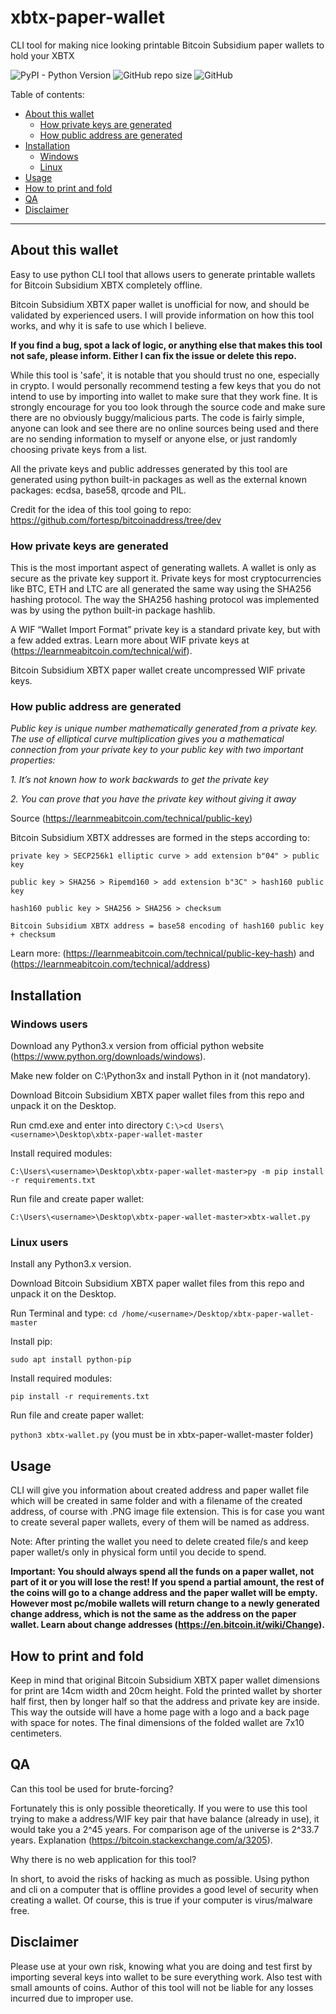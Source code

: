 # xbtx-paper-wallet
CLI tool for making nice looking printable Bitcoin Subsidium paper wallets to hold your XBTX

![PyPI - Python Version](https://img.shields.io/pypi/pyversions/Pillow?style=plastic) ![GitHub repo size](https://img.shields.io/github/repo-size/luxleather/xbtx-paper-wallet?style=plastic) ![GitHub](https://img.shields.io/github/license/luxleather/xbtx-paper-wallet?style=plastic)

Table of contents:
* [About this wallet](https://github.com/luxleather/xbtx-paper-wallet#about-this-wallet)
    * [How private keys are generated](https://github.com/luxleather/xbtx-paper-wallet#how-private-keys-are-generated)
    * [How public address are generated](https://github.com/luxleather/xbtx-paper-wallet#how-public-address-are-generated)
* [Installation](https://github.com/luxleather/xbtx-paper-wallet#installation)
    * [Windows](https://github.com/luxleather/xbtx-paper-wallet#windows-users)
    * [Linux](https://github.com/luxleather/xbtx-paper-wallet#linux-users)
* [Usage](https://github.com/luxleather/xbtx-paper-wallet#usage)
* [How to print and fold](https://github.com/luxleather/xbtx-paper-wallet#how-to-print-and-fold)
* [QA](https://github.com/luxleather/xbtx-paper-wallet#qa)
* [Disclaimer](https://github.com/luxleather/xbtx-paper-wallet#disclaimer)
___
## About this wallet

Easy to use python CLI tool that allows users to generate printable wallets for Bitcoin Subsidium XBTX completely offline.

Bitcoin Subsidium XBTX paper wallet is unofficial for now, and should be validated by experienced users. I will provide information on how this tool works, and why it is safe to use which I believe.

**If you find a bug, spot a lack of logic, or anything else that makes this tool not safe, please inform. Either I can fix the issue or delete this repo.**

While this tool is 'safe', it is notable that you should trust no one, especially in crypto. I would personally recommend testing a few keys that you do not intend to use by importing into wallet to make sure that they work fine. It is strongly encourage for you too look through the source code and make sure there are no obviously buggy/malicious parts. The code is fairly simple, anyone can look and see there are no online sources being used and there are no sending information to myself or anyone else, or just randomly choosing private keys from a list.

All the private keys and public addresses generated by this tool are generated using python built-in packages as well as the external known packages: ecdsa, base58, qrcode and PIL.

Credit for the idea of this tool going to repo: https://github.com/fortesp/bitcoinaddress/tree/dev

### How private keys are generated

This is the most important aspect of generating wallets. A wallet is only as secure as the private key support it. Private keys for most cryptocurrencies like BTC, ETH and LTC are all generated the same way using the SHA256 hashing protocol. The way the SHA256 hashing protocol was implemented was by using the python built-in package hashlib.

A WIF “Wallet Import Format” private key is a standard private key, but with a few added extras. Learn more about WIF private keys at (https://learnmeabitcoin.com/technical/wif).

Bitcoin Subsidium XBTX paper wallet create uncompressed WIF private keys.

### How public address are generated

*Public key is unique number mathematically generated from a private key. The use of elliptical curve multiplication gives you a mathematical connection from your private key to your public key with two important properties:*

*1. It’s not known how to work backwards to get the private key*

*2. You can prove that you have the private key without giving it away*

Source (https://learnmeabitcoin.com/technical/public-key)

Bitcoin Subsidium XBTX addresses are formed in the steps according to:

```private key > SECP256k1 elliptic curve > add extension b"04" > public key```

```public key > SHA256 > Ripemd160 > add extension b"3C" > hash160 public key```

```hash160 public key > SHA256 > SHA256 > checksum```

```Bitcoin Subsidium XBTX address = base58 encoding of hash160 public key + checksum```

Learn more: (https://learnmeabitcoin.com/technical/public-key-hash) and (https://learnmeabitcoin.com/technical/address)

## Installation

### Windows users

Download any Python3.x version from official python website (https://www.python.org/downloads/windows).

Make new folder on C:\Python3x and install Python in it (not mandatory).

Download Bitcoin Subsidium XBTX paper wallet files from this repo and unpack it on the Desktop.

Run cmd.exe and enter into directory `C:\>cd Users\<username>\Desktop\xbtx-paper-wallet-master`

Install required modules:

`C:\Users\<username>\Desktop\xbtx-paper-wallet-master>py -m pip install -r requirements.txt`

Run file and create paper wallet:

`C:\Users\<username>\Desktop\xbtx-paper-wallet-master>xbtx-wallet.py`

### Linux users

Install any Python3.x version.

Download Bitcoin Subsidium XBTX paper wallet files from this repo and unpack it on the Desktop.

Run Terminal and type: `cd /home/<username>/Desktop/xbtx-paper-wallet-master`

Install pip:

`sudo apt install python-pip`

Install required modules:

`pip install -r requirements.txt`

Run file and create paper wallet:

`python3 xbtx-wallet.py` (you must be in xbtx-paper-wallet-master folder)

## Usage

CLI will give you information about created address and paper wallet file which will be created in same folder and with a filename of the created address, of course with .PNG image file extension. This is for case you want to create several paper wallets, every of them will be named as address.

Note: After printing the wallet you need to delete created file/s and keep paper wallet/s only in physical form until you decide to spend.

**Important: You should always spend all the funds on a paper wallet, not part of it or you will lose the rest! If you spend a partial amount, the rest of the coins will go to a change address and the paper wallet will be empty. However most pc/mobile wallets will return change to a newly generated change address, which is not the same as the address on the paper wallet. Learn about change addresses (https://en.bitcoin.it/wiki/Change).**

## How to print and fold

Keep in mind that original Bitcoin Subsidium XBTX paper wallet dimensions for print are 14cm width and 20cm height. Fold the printed wallet by shorter half first, then by longer half so that the address and private key are inside. This way the outside will have a home page with a logo and a back page with space for notes. The final dimensions of the folded wallet are 7x10 centimeters.

## QA

Can this tool be used for brute-forcing?

Fortunately this is only possible theoretically. If you were to use this tool trying to make a address/WIF key pair that have balance (already in use), it would take you a 2^45 years. For comparison age of the universe is 2^33.7 years. Explanation (https://bitcoin.stackexchange.com/a/3205).

Why there is no web application for this tool?

In short, to avoid the risks of hacking as much as possible. Using python and cli on a computer that is offline provides a good level of security when creating a wallet. Of course, this is true if your computer is virus/malware free.

## Disclaimer

Please use at your own risk, knowing what you are doing and test first by importing several keys into wallet to be sure everything work. Also test with small amounts of coins. Author of this tool will not be liable for any losses incurred due to improper use.
